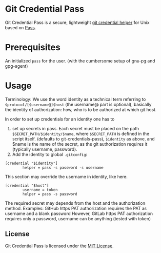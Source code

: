 # Git Credential Pass
Git Credential Pass is a secure, lightweight [git credential helper][git-credential-helper] for Unix based on [Pass][pass].

# Prerequisites

An initialized `pass` for the user. (with the cumbersome setup of gnu-pg and gpg-agent)

# Usage

Terminology: We use the word identity as a technical term referring to `$protocol/[$username@]$host` (the username@ part is optional), basically the identity of authorization: how, who is to be authorized at which git host.

In order to set up credentials for an identity one has to
1. set up secrets in pass. Each secret must be placed on the path `$SECRET_PATH/$identity/$name`,
where `$SECRET_PATH` is defined in the script itself. (defaults to git-credentials-pass), `$identity` as above, and $name
is the name of the secret, as the git authorization requires it (typically username, password).
2. Add the identity to global `.gitconfig`:
```
[credential "$identity"]
        helper = pass -s password -s username
```
This section may override the username in identity, like here.
```
[credential "$host"]
        username = token
        helper = pass -s password
```
The required secret may depends from the host and the authorization method.
Examples:
  GitHub https PAT authorization requires the PAT as username and a blank password
  However, GitLab https PAT authorization requires only a password, username can be anything (tested with token)

## License

Git Credential Pass is licensed under the [MIT License][git-credential-pass-license].

[git-credential-helper]: https://git-scm.com/docs/gitcredentials
[git-credential-pass-license]: LICENSE
[pass]: https://www.passwordstore.org/
